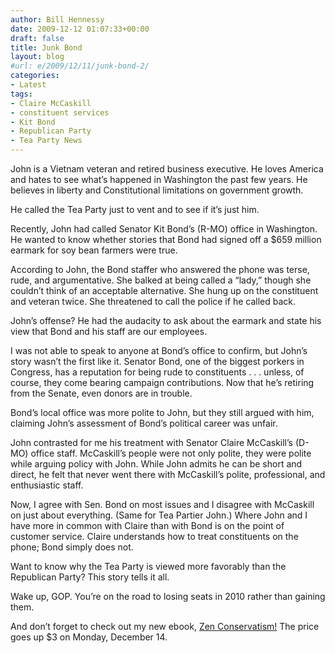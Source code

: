 ```yaml
---
author: Bill Hennessy
date: 2009-12-12 01:07:33+00:00
draft: false
title: Junk Bond
layout: blog
#url: e/2009/12/11/junk-bond-2/
categories:
- Latest
tags:
- Claire McCaskill
- constituent services
- Kit Bond
- Republican Party
- Tea Party News
---
```


John is a Vietnam veteran and retired business executive. He loves America and hates to see what’s happened in Washington the past few years. He believes in liberty and Constitutional limitations on government growth.

 

He called the Tea Party just to vent and to see if it’s just him. 

 

Recently, John had called Senator Kit Bond’s (R-MO) office in Washington. He wanted to know whether stories that Bond had signed off a $659 million earmark for soy bean farmers were true.

 

According to John, the Bond staffer who answered the phone was terse, rude, and argumentative. She balked at being called a “lady,” though she couldn’t think of an acceptable alternative. She hung up on the constituent and veteran twice. She threatened to call the police if he called back.

 

John’s offense? He had the audacity to ask about the earmark and state his view that Bond and his staff are our employees.

 

I was not able to speak to anyone at Bond’s office to confirm, but John’s story wasn’t the first like it. Senator Bond, one of the biggest porkers in Congress, has a reputation for being rude to constituents . . . unless, of course, they come bearing campaign contributions. Now that he’s retiring from the Senate, even donors are in trouble.

 

Bond’s local office was more polite to John, but they still argued with him, claiming John’s assessment of Bond’s political career was unfair.

 

John contrasted for me his treatment with Senator Claire McCaskill’s (D-MO) office staff. McCaskill’s people were not only polite, they were polite while arguing policy with John. While John admits he can be short and direct, he felt that never went there with McCaskill’s polite, professional, and enthusiastic staff.

 

Now, I agree with Sen. Bond on most issues and I disagree with McCaskill on just about everything. (Same for Tea Partier John.) Where John and I have more in common with Claire than with Bond is on the point of customer service. Claire understands how to treat constituents on the phone; Bond simply does not.

 

Want to know why the Tea Party is viewed more favorably than the Republican Party? This story tells it all.

 

Wake up, GOP. You’re on the road to losing seats in 2010 rather than gaining them.

 

And don’t forget to check out my new ebook, [Zen Conservatism!](category=151234&mode=product&product=313707) The price goes up $3 on Monday, December 14.

